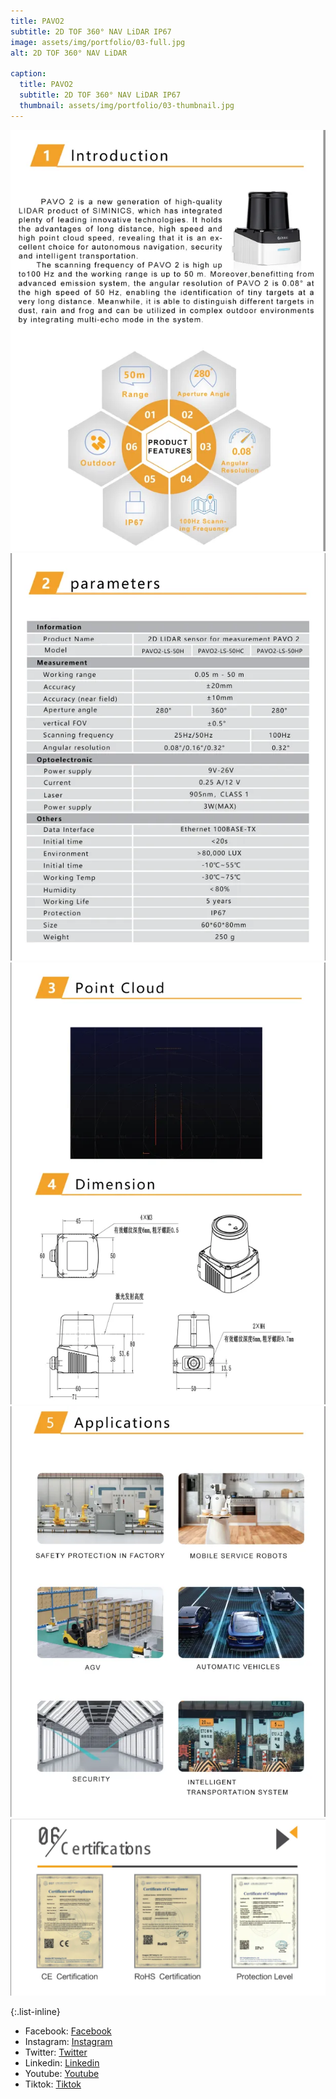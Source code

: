 ```yaml
---
title: PAVO2
subtitle: 2D TOF 360° NAV LiDAR IP67
image: assets/img/portfolio/03-full.jpg
alt: 2D TOF 360° NAV LiDAR

caption:
  title: PAVO2
  subtitle: 2D TOF 360° NAV LiDAR IP67
  thumbnail: assets/img/portfolio/03-thumbnail.jpg
---
```

![Introduction](assets/img/pavo2/pavo2intro.png)
![Parameters](assets/img/pavo2/pavo2para.png)
![PointCloud](assets/img/pavo2/pavo2cloud.png)
![Applications](assets/img/pavo2/pavo2appli.png)
![Certifications](assets/img/pavo/certification.png)

{:.list-inline}
- Facebook: [Facebook](https://facebook.com/siminics)
- Instagram: [Instagram](https://instagram.com/siminics_shop)
- Twitter: [Twitter](https://twitter.com/siminics_shop)
- Linkedin: [Linkedin](https://linkedin.com/company/siminics)
- Youtube: [Youtube](https://youtube.com/@siminics)
- Tiktok: [Tiktok](https://tiktok.com/siminics)